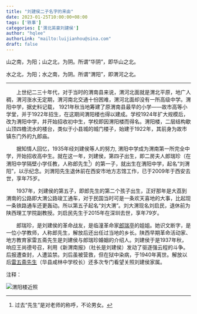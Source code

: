 ```yaml
---
title: "刘建侯二子名字的来由"
date: 2023-01-25T10:00:00+08:00
tags: ['轶事']
categories: ['渭北英豪刘建侯']
author: "hqlee"
authorLink: "mailto:luijianhou@sina.com"
draft: false
---
```


山之南，为阳；山之北，为阴。所谓“华阴”，即华山之北。

水之北，为阳；水之南，为阴。所谓“渭阳”，即渭河之北。

--------------------------------

　　上世纪二三十年代，对于当时的渭南县来说，渭河北面就是渭北平原，地广人稠，渭河涨水无定期，渭河南北交通十份困难，渭河北面却没有一所高级中学。渭阳中学，据史料记载， 1921年秋当地筹建了原渭南县最早的小学——故市高等小学堂，并于1922年招生，在这期间渭阳楼也得以建成。学校1924年扩大规模后，改为渭阳中学，并开始招收初中生，学校即因渭阳楼而得名。渭阳楼，二层结构歇山顶四檐流水的楼台，类似于小县城的城门楼子，始建于1922年，其前身为故市镇东门外的九郎庙。

　　据知情人回忆，1935年经刘建侯等人的努力, 渭阳中学成为渭南第一所完全中学，开始招收高中生。就在这一年，刘建侯，第四子出生，即二房夫人郎瑞珍（在渭阳中学隔壁小学任教，人称郎先生[^1]）的第一子，就出生在渭阳中学，起名“刘渭阳”，以示纪念。刘渭阳先生退休前在西安市地方志馆工作，已于2009年于西安去世，享年75岁。

　　1937年，刘建侯的第五子，即郎先生的第二个孩子出生，正好那年是大荔到渭南的公路即大渭公路竣工通车，对于民国当时可是一条欢天喜地的大事，比起现一条铁路通车还更轰动。所以第五子起名“刘大渭”。刘大渭现名刘启民，退休前为陕西理工学院副教授。刘启民先生于2015年在深圳去世，享年79岁。

　　郎瑞珍，是刘建侯的革命战友，是临潼革命家[郎瑞亭](https://baike.baidu.com/item/%E9%83%8E%E7%91%9E%E4%BA%AD/3162402?share_fr=pc_sina)的姐姐。她识文断字，是一位小学教师，人称郎先生，解放后还出任过当地的乡长。陕西早期革命活动家、地方教育家雷五斋先生是刘建侯与郎瑞珍婚姻的介绍人。刘建侯于是1937年秋，响应王尚德号召，利用《新渭南报》（社长是刘建侯）发动了驱逐强云程的斗争。后报遭查封，人遭监禁。刘后虽被营救，但在狱中染病，于1940年离世。解放以后[雷五斋先生](https://darkgoldbar.github.io/posts/ljh/ljh042/)（华县咸林中学校长）还多次专门看望关照刘建侯家属。



注释：

[^1]: 过去“先生”是对老师的称呼，不论男女。


![渭阳楼近照](/images/ljh/渭阳楼.jpeg "渭阳楼近照")